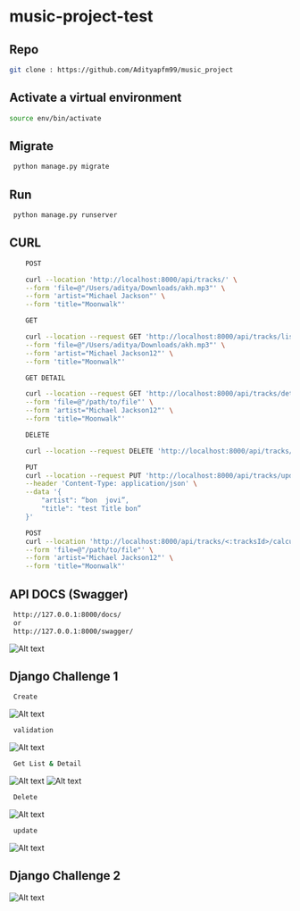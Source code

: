 # music-project-test


## Repo

```bash
git clone : https://github.com/Adityapfm99/music_project
```

## Activate a virtual environment
```bash
source env/bin/activate
```

## Migrate 
```bash
 python manage.py migrate
```

## Run 
```bash
 python manage.py runserver
```

## CURL 
```bash
    POST

    curl --location 'http://localhost:8000/api/tracks/' \
    --form 'file=@"/Users/aditya/Downloads/akh.mp3"' \
    --form 'artist="Michael Jackson"' \
    --form 'title="Moonwalk"'

    GET

    curl --location --request GET 'http://localhost:8000/api/tracks/list' \
    --form 'file=@"/Users/aditya/Downloads/akh.mp3"' \
    --form 'artist="Michael Jackson12"' \
    --form 'title="Moonwalk"'

    GET DETAIL

    curl --location --request GET 'http://localhost:8000/api/tracks/detail/<:tracksId>' \
    --form 'file=@"/path/to/file"' \
    --form 'artist="Michael Jackson12"' \
    --form 'title="Moonwalk"'

    DELETE

    curl --location --request DELETE 'http://localhost:8000/api/tracks/delete/<:tracksId>'

    PUT
    curl --location --request PUT 'http://localhost:8000/api/tracks/update/<:tracksId>' \
    --header 'Content-Type: application/json' \
    --data '{
        "artist": “bon  jovi”,
        "title": "test Title bon”
    }'

    POST
    curl --location 'http://localhost:8000/api/tracks/<:tracksId>/calculate-start-time' \
    --form 'file=@"/path/to/file"' \
    --form 'artist="Michael Jackson12"' \
    --form 'title="Moonwalk"'
```


## API DOCS (Swagger)
```bash
 http://127.0.0.1:8000/docs/ 
 or  
 http://127.0.0.1:8000/swagger/ 
```

![Alt text](img/swagger.png)

## Django Challenge 1
```bash
 Create
```
![Alt text](img/create.png)

```bash
 validation
```
![Alt text](img/validationCreate.png)


```bash
 Get List & Detail
```
![Alt text](img/getList.png)
![Alt text](img/getListDetail.png)

```bash
 Delete
```
![Alt text](img/deleted.png)

```bash
 update
```
![Alt text](img/update.png)

## Django Challenge 2
![Alt text](img/challenge2.png)